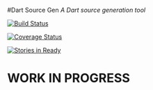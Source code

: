 #Dart Source Gen
*A Dart source generation tool*

[![Build Status](https://travis-ci.org/kevmoo/source_gen.dart.svg)](https://travis-ci.org/kevmoo/source_gen.dart)

[![Coverage Status](https://coveralls.io/repos/kevmoo/source_gen.dart/badge.svg)](https://coveralls.io/r/kevmoo/source_gen.dart)

[![Stories in Ready](https://badge.waffle.io/kevmoo/source_gen.dart.png?label=ready&title=Ready)](https://waffle.io/kevmoo/source_gen.dart)

# WORK IN PROGRESS
